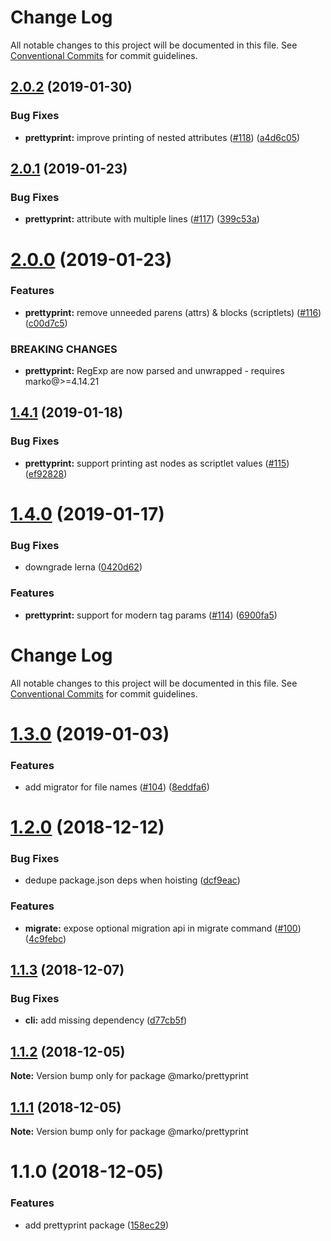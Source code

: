 # Change Log

All notable changes to this project will be documented in this file.
See [Conventional Commits](https://conventionalcommits.org) for commit guidelines.

## [2.0.2](https://github.com/marko-js/cli/compare/@marko/prettyprint@2.0.1...@marko/prettyprint@2.0.2) (2019-01-30)


### Bug Fixes

* **prettyprint:** improve printing of nested attributes ([#118](https://github.com/marko-js/cli/issues/118)) ([a4d6c05](https://github.com/marko-js/cli/commit/a4d6c05))





## [2.0.1](https://github.com/marko-js/cli/compare/@marko/prettyprint@2.0.0...@marko/prettyprint@2.0.1) (2019-01-23)


### Bug Fixes

* **prettyprint:** attribute with multiple lines ([#117](https://github.com/marko-js/cli/issues/117)) ([399c53a](https://github.com/marko-js/cli/commit/399c53a))





# [2.0.0](https://github.com/marko-js/cli/compare/@marko/prettyprint@1.4.1...@marko/prettyprint@2.0.0) (2019-01-23)


### Features

* **prettyprint:** remove unneeded parens (attrs) & blocks (scriptlets) ([#116](https://github.com/marko-js/cli/issues/116)) ([c00d7c5](https://github.com/marko-js/cli/commit/c00d7c5))


### BREAKING CHANGES

* **prettyprint:** RegExp are now parsed and unwrapped - requires marko@>=4.14.21





<a name="1.4.1"></a>
## [1.4.1](https://github.com/marko-js/cli/compare/@marko/prettyprint@1.4.0...@marko/prettyprint@1.4.1) (2019-01-18)


### Bug Fixes

* **prettyprint:** support printing ast nodes as scriptlet values ([#115](https://github.com/marko-js/cli/issues/115)) ([ef92828](https://github.com/marko-js/cli/commit/ef92828))




<a name="1.4.0"></a>
# [1.4.0](https://github.com/marko-js/cli/compare/@marko/prettyprint@1.3.0...@marko/prettyprint@1.4.0) (2019-01-17)


### Bug Fixes

* downgrade lerna ([0420d62](https://github.com/marko-js/cli/commit/0420d62))


### Features

* **prettyprint:** support for modern tag params ([#114](https://github.com/marko-js/cli/issues/114)) ([6900fa5](https://github.com/marko-js/cli/commit/6900fa5))




# Change Log

All notable changes to this project will be documented in this file.
See [Conventional Commits](https://conventionalcommits.org) for commit guidelines.

# [1.3.0](https://github.com/marko-js/cli/compare/@marko/prettyprint@1.2.0...@marko/prettyprint@1.3.0) (2019-01-03)


### Features

* add migrator for file names ([#104](https://github.com/marko-js/cli/issues/104)) ([8eddfa6](https://github.com/marko-js/cli/commit/8eddfa6))





# [1.2.0](https://github.com/marko-js/cli/compare/@marko/prettyprint@1.1.3...@marko/prettyprint@1.2.0) (2018-12-12)


### Bug Fixes

* dedupe package.json deps when hoisting ([dcf9eac](https://github.com/marko-js/cli/commit/dcf9eac))


### Features

* **migrate:** expose optional migration api in migrate command ([#100](https://github.com/marko-js/cli/issues/100)) ([4c9febc](https://github.com/marko-js/cli/commit/4c9febc))





## [1.1.3](https://github.com/marko-js/cli/compare/@marko/prettyprint@1.1.2...@marko/prettyprint@1.1.3) (2018-12-07)


### Bug Fixes

* **cli:** add missing dependency ([d77cb5f](https://github.com/marko-js/cli/commit/d77cb5f))





## [1.1.2](https://github.com/marko-js/cli/compare/@marko/prettyprint@1.1.0...@marko/prettyprint@1.1.2) (2018-12-05)

**Note:** Version bump only for package @marko/prettyprint





## [1.1.1](https://github.com/marko-js/cli/compare/@marko/prettyprint@1.1.0...@marko/prettyprint@1.1.1) (2018-12-05)

**Note:** Version bump only for package @marko/prettyprint





# 1.1.0 (2018-12-05)


### Features

* add prettyprint package ([158ec29](https://github.com/marko-js/cli/commit/158ec29))
